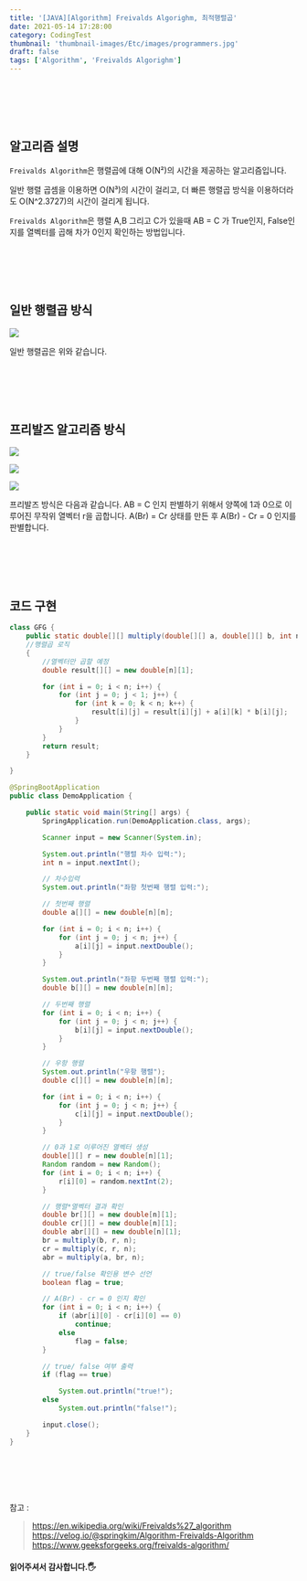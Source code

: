 ```yaml
---
title: '[JAVA][Algorithm] Freivalds Algorighm, 최적행렬곱'
date: 2021-05-14 17:28:00
category: CodingTest
thumbnail: 'thumbnail-images/Etc/images/programmers.jpg'
draft: false
tags: ['Algorithm', 'Freivalds Algorighm']
---
```


<br>
<br>
<br>
<br>

## 알고리즘 설명

`Freivalds Algorithm`은 행렬곱에 대해 O(N²)의 시간을 제공하는 알고리즘입니다. <br>

일반 행렬 곱셈을 이용하면 O(N³)의 시간이 걸리고,
더 빠른 행렬곱 방식을 이용하더라도 O(N^2.3727)의 시간이 걸리게 됩니다.

`Freivalds Algorithm`은 행렬 A,B 그리고 C가 있을때 AB = C 가 True인지, False인지를 열벡터를 곱해 차가 0인지 확인하는 방법입니다.

<br>
<br>
<br>
<br>

## 일반 행렬곱 방식

![](./images/FA1.png)

일반 행렬곱은 위와 같습니다.

<br>
<br>
<br>
<br>

## 프리발즈 알고리즘 방식

![](./images/FA2.png)

![](./images/FA3.png)

![](./images/FA4.png)

프리발즈 방식은 다음과 같습니다.
AB = C 인지 판별하기 위해서 양쪽에 1과 0으로 이루어진 무작위 열벡터 r을 곱합니다.
A(Br) = Cr 상태를 만든 후
A(Br) - Cr = 0 인지를 판별합니다.

<br>
<br>
<br>
<br>

## 코드 구현

```JAVA
class GFG {
    public static double[][] multiply(double[][] a, double[][] b, int n)
    //행렬곱 로직
    {
        //열벡터만 곱할 예정
        double result[][] = new double[n][1];

        for (int i = 0; i < n; i++) {
            for (int j = 0; j < 1; j++) {
                for (int k = 0; k < n; k++) {
                    result[i][j] = result[i][j] + a[i][k] * b[i][j];
                }
            }
        }
        return result;
    }

}

@SpringBootApplication
public class DemoApplication {

    public static void main(String[] args) {
        SpringApplication.run(DemoApplication.class, args);

        Scanner input = new Scanner(System.in);

        System.out.println("행렬 차수 입력:");
        int n = input.nextInt();

        // 차수입력
        System.out.println("좌항 첫번째 행렬 입력:");

        // 첫번째 행렬
        double a[][] = new double[n][n];

        for (int i = 0; i < n; i++) {
            for (int j = 0; j < n; j++) {
                a[i][j] = input.nextDouble();
            }
        }

        System.out.println("좌항 두번째 행렬 입력:");
        double b[][] = new double[n][n];

        // 두번째 행렬
        for (int i = 0; i < n; i++) {
            for (int j = 0; j < n; j++) {
                b[i][j] = input.nextDouble();
            }
        }

        // 우항 행렬
        System.out.println("우항 행렬");
        double c[][] = new double[n][n];

        for (int i = 0; i < n; i++) {
            for (int j = 0; j < n; j++) {
                c[i][j] = input.nextDouble();
            }
        }

        // 0과 1로 이루어진 열벡터 생성
        double[][] r = new double[n][1];
        Random random = new Random();
        for (int i = 0; i < n; i++) {
            r[i][0] = random.nextInt(2);
        }

        // 행렬*열벡터 결과 확인
        double br[][] = new double[n][1];
        double cr[][] = new double[n][1];
        double abr[][] = new double[n][1];
        br = multiply(b, r, n);
        cr = multiply(c, r, n);
        abr = multiply(a, br, n);

        // true/false 확인용 변수 선언
        boolean flag = true;

        // A(Br) - cr = 0 인지 확인
        for (int i = 0; i < n; i++) {
            if (abr[i][0] - cr[i][0] == 0)
                continue;
            else
                flag = false;
        }

        // true/ false 여부 출력
        if (flag == true)

            System.out.println("true!");
        else
            System.out.println("false!");

        input.close();
    }
}
```

<br>
<br>
<br>
<br>

참고 :

> https://en.wikipedia.org/wiki/Freivalds%27_algorithm <br> https://velog.io/@springkim/Algorithm-Freivalds-Algorithm <br> https://www.geeksforgeeks.org/freivalds-algorithm/

#### 읽어주셔서 감사합니다.🖐
